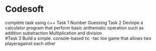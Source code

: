 # Codesoft
complete task using c++
Task 1
Number Guessing 
Task 2
Devlope a calculator program that perform basic arithematic operation such as addition substraction Multiplication and division    
#Task 3
Build a simple. console-based tic -tac toe game that allows two playeragainst each other 
